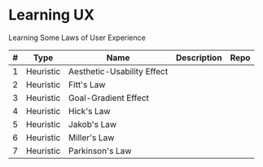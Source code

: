 # Learning UX
Learning Some Laws of User Experience

|    #    | Type             |       Name                | Description     |           Repo               |
|-------  |------------------|---------------------------|-----------------|------------------------------|
|    1    | Heuristic        | Aesthetic-Usability Effect|                 |                              |
|    2    | Heuristic        | Fitt's Law                |                 |                              |
|    3    | Heuristic        | Goal-Gradient Effect      |                 |                              |
|    4    | Heuristic        | Hick's Law                |                 |                              |
|    5    | Heuristic        | Jakob's Law               |                 |                              |
|    6    | Heuristic        | Miller's Law              |                 |                              |
|    7    | Heuristic        | Parkinson's Law           |                 |                              |
